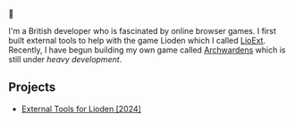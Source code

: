 👋

I'm a British developer who is fascinated by online browser games. I first built external tools to help with the game Lioden which I called [LioExt](https://lioext.paigejones.me/). Recently, I have begun building my own game called [Archwardens](https://archwardens.com/) which is still under *heavy development*.

## Projects
* [External Tools for Lioden [2024]]([https://github.com/crotanite/lioext](https://lioext.lumitestudios.com/))
